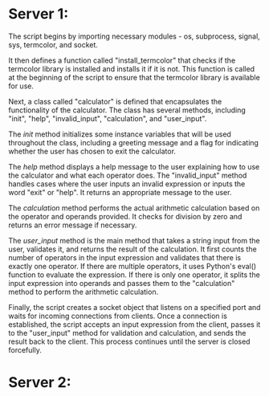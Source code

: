 # Server 1:

The script begins by importing necessary modules - os, subprocess, signal, sys, termcolor, and socket.

It then defines a function called "install_termcolor" that checks if the termcolor library is installed and installs it if it is not. This function is called at the beginning of the script to ensure that the termcolor library is available for use.

Next, a class called "calculator" is defined that encapsulates the functionality of the calculator. The class has several methods, including "init", "help", "invalid_input", "calculation", and "user_input".

The *init* method initializes some instance variables that will be used throughout the class, including a greeting message and a flag for indicating whether the user has chosen to exit the calculator.

The *help* method displays a help message to the user explaining how to use the calculator and what each operator does. The "invalid_input" method handles cases where the user inputs an invalid expression or inputs the word "exit" or "help". It returns an appropriate message to the user.

The *calculation* method performs the actual arithmetic calculation based on the operator and operands provided. It checks for division by zero and returns an error message if necessary.

The *user_input* method is the main method that takes a string input from the user, validates it, and returns the result of the calculation. It first counts the number of operators in the input expression and validates that there is exactly one operator. If there are multiple operators, it uses Python's eval() function to evaluate the expression. If there is only one operator, it splits the input expression into operands and passes them to the "calculation" method to perform the arithmetic calculation.

Finally, the script creates a socket object that listens on a specified port and waits for incoming connections from clients. Once a connection is established, the script accepts an input expression from the client, passes it to the "user_input" method for validation and calculation, and sends the result back to the client. This process continues until the server is closed forcefully.

# Server 2:

